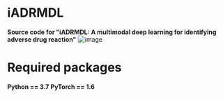 # iADRMDL
 **Source code for "iADRMDL: A multimodal deep learning for identifying adverse drug reaction"**
![image](https://user-images.githubusercontent.com/35030944/155885213-691fa62a-1ad0-451f-ab13-cbf1d6f59abf.png)
# Required packages
**Python == 3.7
PyTorch == 1.6**
